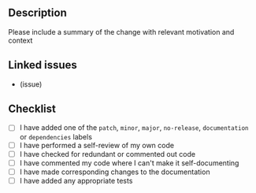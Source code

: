 ## Description

Please include a summary of the change with relevant motivation and context

## Linked issues

- (issue)

## Checklist

- [ ] I have added one of the `patch`, `minor`, `major`, `no-release`, `documentation` or `dependencies` labels
- [ ] I have performed a self-review of my own code
- [ ] I have checked for redundant or commented out code
- [ ] I have commented my code where I can't make it self-documenting
- [ ] I have made corresponding changes to the documentation
- [ ] I have added any appropriate tests
